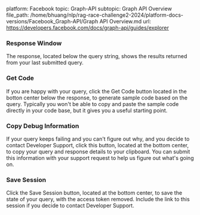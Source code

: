 platform: Facebook
topic: Graph-API
subtopic: Graph API Overview
file_path: /home/bhuang/nlp/rag-race-challenge2-2024/platform-docs-versions/Facebook_Graph-API/Graph API Overview.md
url: https://developers.facebook.com/docs/graph-api/guides/explorer

### Response Window

The response, located below the query string, shows the results returned from your last submitted query.

### Get Code

If you are happy with your query, click the Get Code button located in the botton center below the response, to generate sample code based on the query. Typically you won't be able to copy and paste the sample code directly in your code base, but it gives you a useful starting point.

### Copy Debug Information

If your query keeps failing and you can't figure out why, and you decide to contact Developer Support, click this button, located at the bottom center, to copy your query and response details to your clipboard. You can submit this information with your support request to help us figure out what's going on.

### Save Session

Click the Save Session button, located at the bottom center, to save the state of your query, with the access token removed. Include the link to this session if you decide to contact Developer Support.